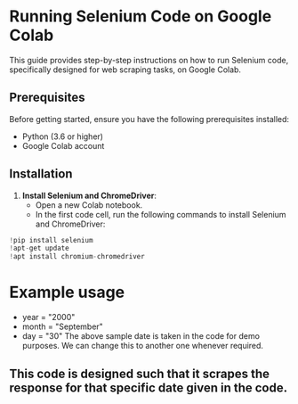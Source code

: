 # Running Selenium Code on Google Colab

This guide provides step-by-step instructions on how to run Selenium code, specifically designed for web scraping tasks, on Google Colab.

## Prerequisites

Before getting started, ensure you have the following prerequisites installed:

- Python (3.6 or higher)
- Google Colab account

## Installation

1. **Install Selenium and ChromeDriver**:
   - Open a new Colab notebook.
   - In the first code cell, run the following commands to install Selenium and ChromeDriver:

```python
!pip install selenium
!apt-get update
!apt install chromium-chromedriver
```
# Example usage
- year = "2000"
- month = "September"
- day = "30"
The above sample date is taken in the code for demo purposes. We can change this to another one whenever required.

## This code is designed such that it scrapes the response for that specific date given in the code.
